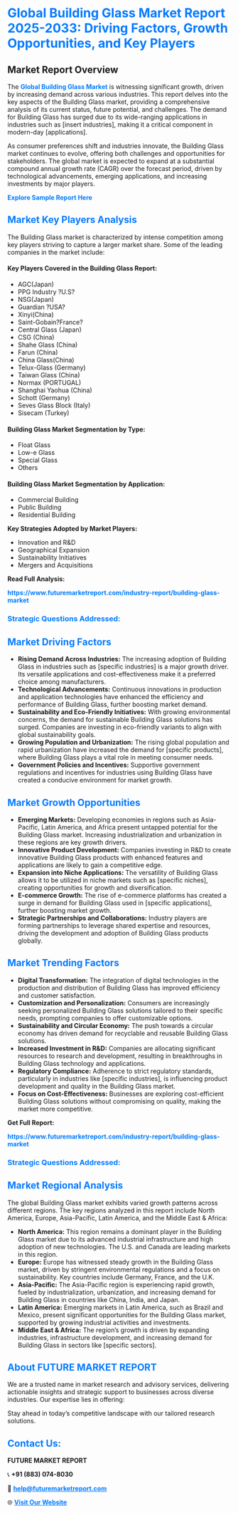 <h1 style="color: #007BFF;">Global Building Glass Market Report 2025-2033: Driving Factors, Growth Opportunities, and Key Players</h1>

<section id="overview">
<h2>Market Report Overview</h2>
<p>The <a href="https://www.futuremarketreport.com/industry-report/building-glass-market" style="color: #007BFF; text-decoration: none;"><strong>Global Building Glass Market</strong></a> is witnessing significant growth, driven by increasing demand across various industries. This report delves into the key aspects of the Building Glass market, providing a comprehensive analysis of its current status, future potential, and challenges. The demand for Building Glass has surged due to its wide-ranging applications in industries such as [insert industries], making it a critical component in modern-day [applications].</p>
<p>As consumer preferences shift and industries innovate, the Building Glass market continues to evolve, offering both challenges and opportunities for stakeholders. The global market is expected to expand at a substantial compound annual growth rate (CAGR) over the forecast period, driven by technological advancements, emerging applications, and increasing investments by major players.</p>
</section>

<section id="overview">
<p><a href="https://www.futuremarketreport.com/request-sample/reportId=114716" style="color: #007BFF; text-decoration: none;"><strong>Explore Sample Report Here</strong></a></p>
</section>

<section id="key-players">
<h2 style="color: #007BFF;">Market Key Players Analysis</h2>
<p>The Building Glass market is characterized by intense competition among key players striving to capture a larger market share. Some of the leading companies in the market include:</p>
<h4>Key Players Covered in the Building Glass Report:</h4>
<ul><li>AGC(Japan)</li><li>PPG Industry ?U.S?</li><li>NSG(Japan)</li><li>Guardian ?USA?</li><li>Xinyi(China)</li><li>Saint-Gobain?France?</li><li>Central Glass (Japan)</li><li>CSG (China)</li><li>Shahe Glass (China)</li><li>Farun (China)</li><li>China Glass(China)</li><li>Telux-Glass (Germany)</li><li>Taiwan Glass (China)</li><li>Normax (PORTUGAL)</li><li>Shanghai Yaohua (China)</li><li>Schott (Germany)</li><li>Seves Glass Block (Italy)</li><li>Sisecam (Turkey)</li></ul>
<h4>Building Glass Market Segmentation by Type:</h4>
<ul><li>Float Glass</li><li>Low-e Glass</li><li>Special Glass</li><li>Others</li></ul>

<h4>Building Glass Market Segmentation by Application:</h4>
<ul><li>Commercial Building</li><li>Public Building</li><li>Residential Building</li></ul>
<p><strong>Key Strategies Adopted by Market Players:</strong></p>
<ul>
<li>Innovation and R&D</li>
<li>Geographical Expansion</li>
<li>Sustainability Initiatives</li>
<li>Mergers and Acquisitions</li>
</ul>
</section>

<section>
<p><strong>Read Full Analysis: </strong></p><a href="https://www.futuremarketreport.com/industry-report/building-glass-market" style="color: #007BFF; text-decoration: none;"><strong>https://www.futuremarketreport.com/industry-report/building-glass-market</strong></a>
<h3 style="color: #007BFF;">Strategic Questions Addressed:</h3>
</section>

<section id="driving-factors">
<h2 style="color: #007BFF;">Market Driving Factors</h2>
<ul>
<li><strong>Rising Demand Across Industries:</strong> The increasing adoption of Building Glass in industries such as [specific industries] is a major growth driver. Its versatile applications and cost-effectiveness make it a preferred choice among manufacturers.</li>
<li><strong>Technological Advancements:</strong> Continuous innovations in production and application technologies have enhanced the efficiency and performance of Building Glass, further boosting market demand.</li>
<li><strong>Sustainability and Eco-Friendly Initiatives:</strong> With growing environmental concerns, the demand for sustainable Building Glass solutions has surged. Companies are investing in eco-friendly variants to align with global sustainability goals.</li>
<li><strong>Growing Population and Urbanization:</strong> The rising global population and rapid urbanization have increased the demand for [specific products], where Building Glass plays a vital role in meeting consumer needs.</li>
<li><strong>Government Policies and Incentives:</strong> Supportive government regulations and incentives for industries using Building Glass have created a conducive environment for market growth.</li>
</ul>
</section>

<section id="growth-opportunities">
<h2 style="color: #007BFF;">Market Growth Opportunities</h2>
<ul>
<li><strong>Emerging Markets:</strong> Developing economies in regions such as Asia-Pacific, Latin America, and Africa present untapped potential for the Building Glass market. Increasing industrialization and urbanization in these regions are key growth drivers.</li>
<li><strong>Innovative Product Development:</strong> Companies investing in R&D to create innovative Building Glass products with enhanced features and applications are likely to gain a competitive edge.</li>
<li><strong>Expansion into Niche Applications:</strong> The versatility of Building Glass allows it to be utilized in niche markets such as [specific niches], creating opportunities for growth and diversification.</li>
<li><strong>E-commerce Growth:</strong> The rise of e-commerce platforms has created a surge in demand for Building Glass used in [specific applications], further boosting market growth.</li>
<li><strong>Strategic Partnerships and Collaborations:</strong> Industry players are forming partnerships to leverage shared expertise and resources, driving the development and adoption of Building Glass products globally.</li>
</ul>
</section>

<section id="trending-factors">
<h2 style="color: #007BFF;">Market Trending Factors</h2>
<ul>
<li><strong>Digital Transformation:</strong> The integration of digital technologies in the production and distribution of Building Glass has improved efficiency and customer satisfaction.</li>
<li><strong>Customization and Personalization:</strong> Consumers are increasingly seeking personalized Building Glass solutions tailored to their specific needs, prompting companies to offer customizable options.</li>
<li><strong>Sustainability and Circular Economy:</strong> The push towards a circular economy has driven demand for recyclable and reusable Building Glass solutions.</li>
<li><strong>Increased Investment in R&D:</strong> Companies are allocating significant resources to research and development, resulting in breakthroughs in Building Glass technology and applications.</li>
<li><strong>Regulatory Compliance:</strong> Adherence to strict regulatory standards, particularly in industries like [specific industries], is influencing product development and quality in the Building Glass market.</li>
<li><strong>Focus on Cost-Effectiveness:</strong> Businesses are exploring cost-efficient Building Glass solutions without compromising on quality, making the market more competitive.</li>
</ul>
</section>

<section>
<p><strong>Get Full Report: </strong></p><a href="https://www.futuremarketreport.com/industry-report/building-glass-market" style="color: #007BFF; text-decoration: none;"><strong>https://www.futuremarketreport.com/industry-report/building-glass-market</strong></a>
<h3 style="color: #007BFF;">Strategic Questions Addressed:</h3>
</section>


<section id="regional-analysis">
<h2 style="color: #007BFF;">Market Regional Analysis</h2>
<p>The global Building Glass market exhibits varied growth patterns across different regions. The key regions analyzed in this report include North America, Europe, Asia-Pacific, Latin America, and the Middle East & Africa:</p>
<ul>
<li><strong>North America:</strong> This region remains a dominant player in the Building Glass market due to its advanced industrial infrastructure and high adoption of new technologies. The U.S. and Canada are leading markets in this region.</li>
<li><strong>Europe:</strong> Europe has witnessed steady growth in the Building Glass market, driven by stringent environmental regulations and a focus on sustainability. Key countries include Germany, France, and the U.K.</li>
<li><strong>Asia-Pacific:</strong> The Asia-Pacific region is experiencing rapid growth, fueled by industrialization, urbanization, and increasing demand for Building Glass in countries like China, India, and Japan.</li>
<li><strong>Latin America:</strong> Emerging markets in Latin America, such as Brazil and Mexico, present significant opportunities for the Building Glass market, supported by growing industrial activities and investments.</li>
<li><strong>Middle East & Africa:</strong> The region’s growth is driven by expanding industries, infrastructure development, and increasing demand for Building Glass in sectors like [specific sectors].</li>
</ul>
</section>

<footer>
<h2 style="color: #007BFF;">About FUTURE MARKET REPORT</h2>
<p>We are a trusted name in market research and advisory services, delivering actionable insights and strategic support to businesses across diverse industries. Our expertise lies in offering:</p>

<p>Stay ahead in today’s competitive landscape with our tailored research solutions.</p>

<h2 style="color: #007BFF;">Contact Us:</h2>
<p><strong>FUTURE MARKET REPORT</strong></p>
<p>📞 <strong>+91 (883) 074-8030</strong></p>
<p>📧 <strong><a href="mailto:help@futuremarketreport.com" style="color: #007BFF;">help@futuremarketreport.com</a></strong></p>
<p>🌐 <strong><a href="https://www.futuremarketreport.com/" style="color: #007BFF;">Visit Our Website</a></strong></p>
</footer>